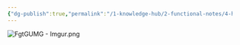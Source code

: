 ```yaml
---
{"dg-publish":true,"permalink":"/1-knowledge-hub/2-functional-notes/4-health-notes/general-health-notes/cost-estimate-of-protien/","noteIcon":""}
---
```



![FgtGUMG - Imgur.png](/img/user/Obsidian%20Functional%20Stuff/z-All%20pdfs,%20Images%20&%20Small%20Excalidraws/FgtGUMG%20-%20Imgur.png)
